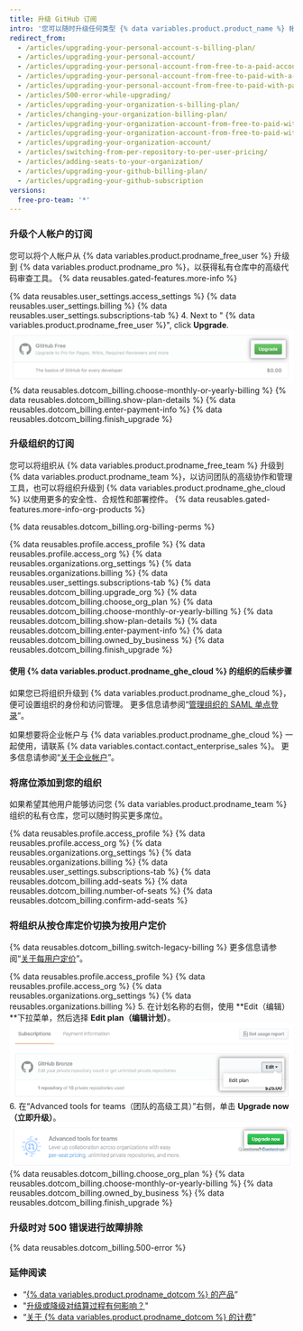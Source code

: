 ```yaml
---
title: 升级 GitHub 订阅
intro: '您可以随时升级任何类型 {% data variables.product.product_name %} 帐户的订阅。'
redirect_from:
  - /articles/upgrading-your-personal-account-s-billing-plan/
  - /articles/upgrading-your-personal-account/
  - /articles/upgrading-your-personal-account-from-free-to-a-paid-account/
  - /articles/upgrading-your-personal-account-from-free-to-paid-with-a-credit-card/
  - /articles/upgrading-your-personal-account-from-free-to-paid-with-paypal/
  - /articles/500-error-while-upgrading/
  - /articles/upgrading-your-organization-s-billing-plan/
  - /articles/changing-your-organization-billing-plan/
  - /articles/upgrading-your-organization-account-from-free-to-paid-with-a-credit-card/
  - /articles/upgrading-your-organization-account-from-free-to-paid-with-paypal/
  - /articles/upgrading-your-organization-account/
  - /articles/switching-from-per-repository-to-per-user-pricing/
  - /articles/adding-seats-to-your-organization/
  - /articles/upgrading-your-github-billing-plan/
  - /articles/upgrading-your-github-subscription
versions:
  free-pro-team: '*'
---
```


### 升级个人帐户的订阅

您可以将个人帐户从 {% data variables.product.prodname_free_user %} 升级到 {% data variables.product.prodname_pro %}，以获得私有仓库中的高级代码审查工具。 {% data reusables.gated-features.more-info %}

{% data reusables.user_settings.access_settings %}
{% data reusables.user_settings.billing %}
{% data reusables.user_settings.subscriptions-tab %}
4. Next to "
{% data variables.product.prodname_free_user %}", click **Upgrade**.
  ![升级按钮](/assets/images/help/billing/settings_billing_user_upgrade.png)
{% data reusables.dotcom_billing.choose-monthly-or-yearly-billing %}
{% data reusables.dotcom_billing.show-plan-details %}
{% data reusables.dotcom_billing.enter-payment-info %}
{% data reusables.dotcom_billing.finish_upgrade %}

### 升级组织的订阅

您可以将组织从 {% data variables.product.prodname_free_team %} 升级到 {% data variables.product.prodname_team %}，以访问团队的高级协作和管理工具，也可以将组织升级到 {% data variables.product.prodname_ghe_cloud %} 以使用更多的安全性、合规性和部署控件。 {% data reusables.gated-features.more-info-org-products %}

{% data reusables.dotcom_billing.org-billing-perms %}

{% data reusables.profile.access_profile %}
{% data reusables.profile.access_org %}
{% data reusables.organizations.org_settings %}
{% data reusables.organizations.billing %}
{% data reusables.user_settings.subscriptions-tab %}
{% data reusables.dotcom_billing.upgrade_org %}
{% data reusables.dotcom_billing.choose_org_plan %}
{% data reusables.dotcom_billing.choose-monthly-or-yearly-billing %}
{% data reusables.dotcom_billing.show-plan-details %}
{% data reusables.dotcom_billing.enter-payment-info %}
{% data reusables.dotcom_billing.owned_by_business %}
{% data reusables.dotcom_billing.finish_upgrade %}

#### 使用 {% data variables.product.prodname_ghe_cloud %} 的组织的后续步骤

如果您已将组织升级到 {% data variables.product.prodname_ghe_cloud %}，便可设置组织的身份和访问管理。 更多信息请参阅“[管理组织的 SAML 单点登录](/articles/managing-saml-single-sign-on-for-your-organization)”。

如果想要将企业帐户与 {% data variables.product.prodname_ghe_cloud %} 一起使用，请联系 {% data variables.contact.contact_enterprise_sales %}。 更多信息请参阅“[关于企业帐户](/articles/about-enterprise-accounts)”。

### 将席位添加到您的组织

如果希望其他用户能够访问您 {% data variables.product.prodname_team %} 组织的私有仓库，您可以随时购买更多席位。

{% data reusables.profile.access_profile %}
{% data reusables.profile.access_org %}
{% data reusables.organizations.org_settings %}
{% data reusables.organizations.billing %}
{% data reusables.user_settings.subscriptions-tab %}
{% data reusables.dotcom_billing.add-seats %}
{% data reusables.dotcom_billing.number-of-seats %}
{% data reusables.dotcom_billing.confirm-add-seats %}

### 将组织从按仓库定价切换为按用户定价

{% data reusables.dotcom_billing.switch-legacy-billing %} 更多信息请参阅“[关于每用户定价](/articles/about-per-user-pricing)”。

{% data reusables.profile.access_profile %}
{% data reusables.profile.access_org %}
{% data reusables.organizations.org_settings %}
{% data reusables.organizations.billing %}
5. 在计划名称的右侧，使用 **Edit（编辑）**下拉菜单，然后选择 **Edit plan（编辑计划）**。 ![编辑下拉菜单](/assets/images/help/billing/per-user-upgrade-button.png)
6. 在“Advanced tools for teams（团队的高级工具）”右侧，单击 **Upgrade now（立即升级）**。 ![立即升级按钮](/assets/images/help/billing/per-user-upgrade-now-button.png)
{% data reusables.dotcom_billing.choose_org_plan %}
{% data reusables.dotcom_billing.choose-monthly-or-yearly-billing %}
{% data reusables.dotcom_billing.owned_by_business %}
{% data reusables.dotcom_billing.finish_upgrade %}

### 升级时对 500 错误进行故障排除

{% data reusables.dotcom_billing.500-error %}

### 延伸阅读

- “[{% data variables.product.prodname_dotcom %} 的产品](/articles/github-s-products)”
- "[升级或降级对结算过程有何影响？](/articles/how-does-upgrading-or-downgrading-affect-the-billing-process)"
- “[关于 {% data variables.product.prodname_dotcom %} 的计费](/articles/about-billing-on-github)”
